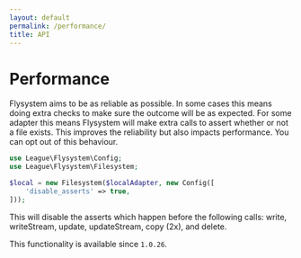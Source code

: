 ```yaml
---
layout: default
permalink: /performance/
title: API
---
```


# Performance

Flysystem aims to be as reliable as possible. In some cases this means doing extra
checks to make sure the outcome will be as expected. For some adapter this means Flysystem
will make extra calls to assert whether or not a file exists. This improves the reliability
but also impacts performance. You can opt out of this behaviour.

~~~ php
use League\Flysystem\Config;
use League\Flysystem\Filesystem;

$local = new Filesystem($localAdapter, new Config([
    'disable_asserts' => true,
]));
~~~

This will disable the asserts which happen before the following calls: write, writeStream, update,
updateStream, copy (2x), and delete.

This functionality is available since `1.0.26`.
